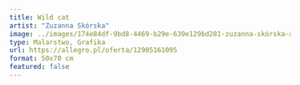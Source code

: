 ```yaml
---
title: Wild cat
artist: "Zuzanna Skórska"
image: ../images/174e84df-9bd8-4469-b29e-639e129bd281-zuzanna-skórska-alicja-kucharska.jpeg
type: Malarstwo, Grafika
url: https://allegro.pl/oferta/12905161095
format: 50x70 cm
featured: false
---
```

